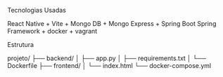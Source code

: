 Tecnologias Usadas

React Native + Vite + Mongo DB + Mongo Express + Spring Boot Spring Framework + docker + vagrant


Estrutura

projeto/
├── backend/
│   ├── app.py
│   ├── requirements.txt
│   └── Dockerfile
├── frontend/
│   └── index.html
└── docker-compose.yml
